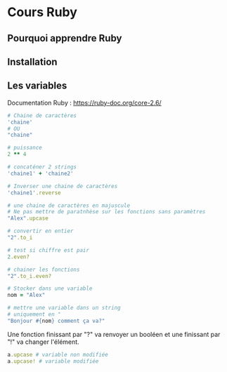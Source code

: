 # Cours Ruby
## Pourquoi apprendre Ruby

## Installation

## Les variables
Documentation Ruby : https://ruby-doc.org/core-2.6/
````rb
# Chaine de caractères
'chaine'
# OU
"chaine"

# puissance
2 ** 4

# concaténer 2 strings
'chaine1' + 'chaine2'

# Inverser une chaine de caractères
'chaine1'.reverse

# une chaine de caractères en majuscule
# Ne pas mettre de paratnhèse sur les fonctions sans paramètres
"Alex".upcase

# convertir en entier
"2".to_i

# test si chiffre est pair
2.even?

# chainer les fonctions
"2".to_i.even?

# Stocker dans une variable
nom = "Alex"

# mettre une variable dans un string
# uniquement en "
"Bonjour #{nom} comment ça va?"
````

Une fonction finissant par "?" va renvoyer un booléen et une finissant par "!" va changer l'élément.
````rb
a.upcase # variable non modifiée
a.upcase! # variable modifiée
````
